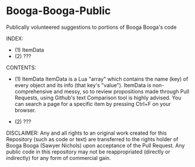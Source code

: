 # Booga-Booga-Public
Publically volunteered suggestions to portions of Booga Booga's code

INDEX:
- (1) ItemData
- (2) ???



CONTENTS:

- (1) ItemData
ItemData is a Lua "array" which contains the name (key) of every object and its info (that key's "value"). ItemData is non-comprehensive and messy, so to review propositions made through Pull Requests, using Github's text Comparison tool is highly advised. You can search a page for a specific item by pressing Ctrl+F on your browser.
    
- (2) ???

DISCLAIMER:
Any and all rights to an original work created for this Repository (such as code or text) are transferred to the rights holder of Booga Booga (Sawyer Nichols) upon acceptance of the Pull Request. Any public code in this repository may not be reappropriated (directly or indirectly) for any form of commercial gain.
